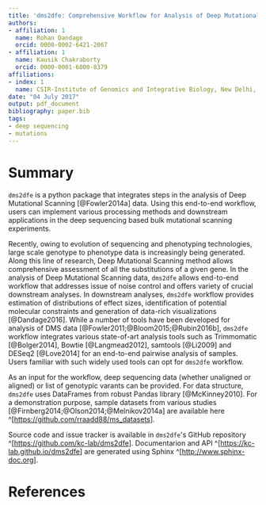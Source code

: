 ```yaml
---
title: 'dms2dfe: Comprehensive Workflow for Analysis of Deep Mutational Scanning Data'
authors:
- affiliation: 1
  name: Rohan Dandage
  orcid: 0000-0002-6421-2067
- affiliation: 1
  name: Kausik Chakraborty
  orcid: 0000-0001-6000-8379
affiliations:
- index: 1
  name: CSIR-Institute of Genomics and Integrative Biology, New Delhi, India.
date: "04 July 2017"
output: pdf_document
bibliography: paper.bib
tags:
- deep sequencing
- mutations
---
```


# Summary

`dms2dfe` is a python package that integrates steps in the analysis of Deep Mutational Scanning [@Fowler2014a] data. Using this end-to-end workflow, users can implement various processing methods and downstream applications in the deep sequencing based bulk mutational scanning experiments.

Recently, owing to evolution of sequencing and phenotyping technologies, large scale genotype to phenotype data is increasingly being generated. Along this line of research, Deep Mutational Scanning method allows comprehensive assessment of all the substitutions of a given gene. In the analysis of Deep Mutational Scanning data, `dms2dfe` allows end-to-end workflow that addresses issue of noise control and offers variety of crucial downstream analyses. In downstream analyses, `dms2dfe` workflow provides estimation of distributions of effect sizes, identification of potential molecular constraints and generation of data-rich visualizations [@Dandage2016]. While a number of tools have been developed for analysis of DMS data [@Fowler2011;@Bloom2015;@Rubin2016b], `dms2dfe` workflow integrates various state-of-art analysis tools such as Trimmomatic [@Bolger2014], Bowtie [@Langmead2012], samtools [@Li2009] and DESeq2 [@Love2014] for an end-to-end pairwise analysis of samples. Users familiar with such widely used tools can opt for `dms2dfe` workflow.

As an input for the workflow, deep sequencing data (whether unaligned or aligned) or list of genotypic varants can be provided. For data structure, `dms2dfe` uses DataFrames from robust Pandas library [@McKinney2010]. For a demonstration purpose, sample datasets from various studies [@Firnberg2014;@Olson2014;@Melnikov2014a] are available here ^[<https://github.com/rraadd88/ms_datasets>].

Source code and issue tracker is available in `dms2dfe`'s GitHub repository ^[<https://github.com/kc-lab/dms2dfe>]. Documentarion and API ^[<https://kc-lab.github.io/dms2dfe>] are generated using Sphinx ^[<http://www.sphinx-doc.org>].

# References